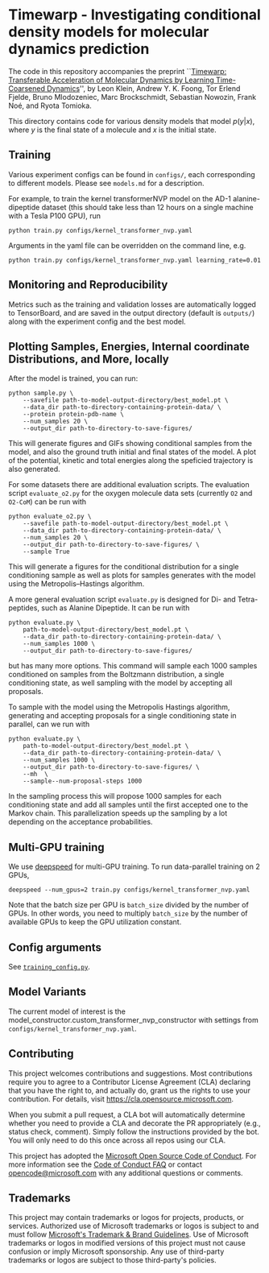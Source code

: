 # Timewarp - Investigating conditional density models for molecular dynamics prediction

The code in this repository accompanies the preprint ``[Timewarp: Transferable Acceleration of Molecular Dynamics by Learning Time-Coarsened Dynamics](https://arxiv.org/abs/2302.01170)'', by Leon Klein, Andrew Y. K. Foong, Tor Erlend Fjelde, Bruno Mlodozeniec, Marc Brockschmidt, Sebastian Nowozin, Frank Noé, and Ryota Tomioka.

This directory contains code for various density models that model $p(y|x)$, where $y$ is the final state of a molecule and $x$ is the initial state.


## Training

Various experiment configs can be found in `configs/`, each corresponding to different models. Please see `models.md` for a description.

For example, to train the kernel transformerNVP model on the AD-1 alanine-dipeptide dataset (this should take less than 12 hours on a single machine with a Tesla P100 GPU), run 
```
python train.py configs/kernel_transformer_nvp.yaml
``` 
Arguments in the yaml file can be overridden on the command line, e.g. 
```
python train.py configs/kernel_transformer_nvp.yaml learning_rate=0.01
```

## Monitoring and Reproducibility

Metrics such as the training and validation losses are automatically logged to TensorBoard, and are saved in the output directory (default is `outputs/`) along with the experiment config and the best model.


## Plotting Samples, Energies, Internal coordinate Distributions, and More, locally

After the model is trained, you can run:
```
python sample.py \
    --savefile path-to-model-output-directory/best_model.pt \
    --data_dir path-to-directory-containing-protein-data/ \
    --protein protein-pdb-name \
    --num_samples 20 \
    --output_dir path-to-directory-to-save-figures/
```
This will generate figures and GIFs showing conditional samples from the model, and also the ground truth initial and final states of the model. A plot of the potential, kinetic and total energies along the speficied trajectory is also generated. 

For some datasets there are additional evaluation scripts. The evaluation script `evaluate_o2.py` for the oxygen molecule data sets (currently `O2` and `O2-CoM`) can be run with 
```
python evaluate_o2.py \
    --savefile path-to-model-output-directory/best_model.pt \
    --data_dir path-to-directory-containing-protein-data/ \
    --num_samples 20 \
    --output_dir path-to-directory-to-save-figures/ \
    --sample True
```
This will generate a figures for the conditional distribution for a single conditioning sample as well as plots for samples generates with the model using the Metropolis–Hastings algorithm.

A more general evaluation script `evaluate.py` is designed for Di- and Tetra-peptides, such as Alanine Dipeptide. It can be run with
```
python evaluate.py \
    path-to-model-output-directory/best_model.pt \
    --data_dir path-to-directory-containing-protein-data/ \
    --num_samples 1000 \
    --output_dir path-to-directory-to-save-figures/ 
```
but has many more options. This command will sample each 1000 samples conditioned on samples from the Boltzmann distribution, a single conditioning state, as well sampling with the model by accepting all proposals. 

To sample with the model using the Metropolis Hastings algorithm, generating and accepting proposals for a single conditioning state in parallel, can we run with
```
python evaluate.py \
    path-to-model-output-directory/best_model.pt \
    --data_dir path-to-directory-containing-protein-data/ \
    --num_samples 1000 \
    --output_dir path-to-directory-to-save-figures/ \
    --mh  \
    --sample--num-proposal-steps 1000
```
In the sampling process this will propose 1000 samples for each conditioning state and add all samples until the first accepted one to the Markov chain. This parallelization speeds up the sampling by a lot depending on the acceptance probabilities.


## Multi-GPU training

We use [deepspeed](https://www.deepspeed.ai/) for multi-GPU training. To run data-parallel training on 2 GPUs,
```
deepspeed --num_gpus=2 train.py configs/kernel_transformer_nvp.yaml
```
Note that the batch size per GPU is `batch_size` divided by the number of GPUs. In other words, you need to multiply `batch_size` by the number of available GPUs to keep the GPU utilization constant.


## Config arguments

See [`training_config.py`](training_config.py).


## Model Variants

The current model of interest is the model_constructor.custom_transformer_nvp_constructor with settings from
`configs/kernel_transformer_nvp.yaml`.


## Contributing

This project welcomes contributions and suggestions.  Most contributions require you to agree to a
Contributor License Agreement (CLA) declaring that you have the right to, and actually do, grant us
the rights to use your contribution. For details, visit https://cla.opensource.microsoft.com.

When you submit a pull request, a CLA bot will automatically determine whether you need to provide
a CLA and decorate the PR appropriately (e.g., status check, comment). Simply follow the instructions
provided by the bot. You will only need to do this once across all repos using our CLA.

This project has adopted the [Microsoft Open Source Code of Conduct](https://opensource.microsoft.com/codeofconduct/).
For more information see the [Code of Conduct FAQ](https://opensource.microsoft.com/codeofconduct/faq/) or
contact [opencode@microsoft.com](mailto:opencode@microsoft.com) with any additional questions or comments.

## Trademarks

This project may contain trademarks or logos for projects, products, or services. Authorized use of Microsoft 
trademarks or logos is subject to and must follow 
[Microsoft's Trademark & Brand Guidelines](https://www.microsoft.com/en-us/legal/intellectualproperty/trademarks/usage/general).
Use of Microsoft trademarks or logos in modified versions of this project must not cause confusion or imply Microsoft sponsorship.
Any use of third-party trademarks or logos are subject to those third-party's policies.
